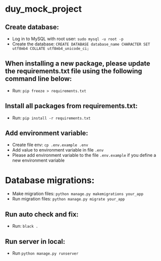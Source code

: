 # duy_mock_project

## Create database:
- Log in to MySQL with root user: `sudo mysql -u root -p`
- Create the database: `CREATE DATABASE database_name CHARACTER SET utf8mb4 COLLATE utf8mb4_unicode_ci;`

## When installing a new package, please update the requirements.txt file using the following command line below:
- Run: `pip freeze > requirements.txt`

## Install all packages from requirements.txt:
- Run: `pip install -r requirements.txt`

## Add environment variable:
- Create file env: `cp .env.example .env`
- Add value to environment variable in file `.env`
- Please add environment variable to the file `.env.example` if you define a new environment variable

# Database migrations:
- Make migration files: `python manage.py makemigrations your_app`
- Run migration files: `python manage.py migrate your_app`

## Run auto check and fix:
- Run: `black .`

## Run server in local:
- Run `python manage.py runserver`
